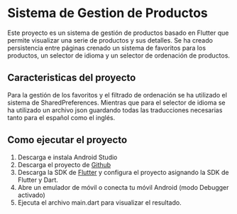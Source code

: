 # Sistema de Gestion de Productos
Este proyecto es un sistema de gestión de productos basado en Flutter que permite visualizar una serie de productos y sus detalles. Se ha creado persistencia entre páginas crenado un sistema de favoritos para los productos, un selector de idioma y un selector de ordenación de productos.

## Caracteristicas del proyecto

Para la gestión de los favoritos y el filtrado de ordenación se ha utilizado el sistema de SharedPreferences. 
Mientras que para el selector de idioma se ha utilizado un archivo json guardando todas las traducciones necesarias tanto para el español como el inglés.


## Como ejecutar el proyecto
1. Descarga e instala Android Studio
2. Descarga el proyecto de [Github](https://github.com/Andresas106/DartFlutterCourse)
3. Descarga la SDK de [Flutter](https://docs.flutter.dev/release/archive) y configura el proyecto asignando la SDK de Flutter y Dart.
3. Abre un emulador de móvil o conecta tu móvil Android (modo Debugger activado)
4. Ejecuta el archivo main.dart para visualizar el resultado.